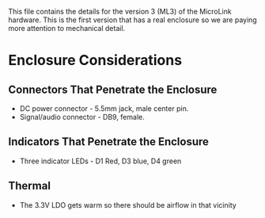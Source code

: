This file contains the details for the version 3 (ML3) of the MicroLink hardware.
This is the first version that has a real enclosure so we are paying more attention
to mechanical detail.

# Enclosure Considerations
## Connectors That Penetrate the Enclosure
* DC power connector - 5.5mm jack, male center pin. 
* Signal/audio connector - DB9, female.
## Indicators That Penetrate the Enclosure
* Three indicator LEDs - D1 Red, D3 blue, D4 green
## Thermal 
* The 3.3V LDO gets warm so there should be airflow in that vicinity

